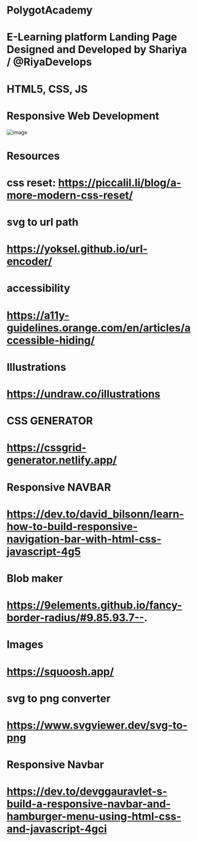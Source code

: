 # PolygotAcademy
# E-Learning platform Landing Page Designed and Developed by Shariya / @RiyaDevelops 
# HTML5, CSS, JS
# Responsive Web Development
![image](https://github.com/RiyaDevelops/polygotacademy/assets/101432905/e620175a-c0c9-4b24-8d28-11de9478876b)

# Resources 
# css reset: https://piccalil.li/blog/a-more-modern-css-reset/

# svg to url path 
# https://yoksel.github.io/url-encoder/

# accessibility  
# https://a11y-guidelines.orange.com/en/articles/accessible-hiding/

# Illustrations 
# https://undraw.co/illustrations

# CSS GENERATOR 
# https://cssgrid-generator.netlify.app/

# Responsive NAVBAR 
# https://dev.to/david_bilsonn/learn-how-to-build-responsive-navigation-bar-with-html-css-javascript-4g5

# Blob maker 
# https://9elements.github.io/fancy-border-radius/#9.85.93.7--. 
 
# Images
# https://squoosh.app/

# svg to png converter
# https://www.svgviewer.dev/svg-to-png 

# Responsive Navbar
# https://dev.to/devggauravlet-s-build-a-responsive-navbar-and-hamburger-menu-using-html-css-and-javascript-4gci






